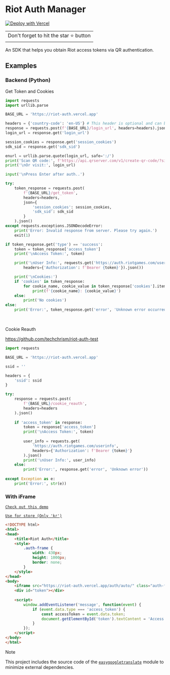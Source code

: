 # Riot Auth Manager

[![Deploy with Vercel](https://vercel.com/button)](https://vercel.com/new/clone?repository-url=https%3A%2F%2Fgithub.com%2Fv1bt%2Friot-auth-manager%2F&project-name=riot-auth&repository-name=riot-auth-manager)

<table>
	<tr>
		<td>
			Don't forget to hit the star ⭐ button
		</td>
	</tr>
</table>

An SDK that helps you obtain Riot access tokens via QR authentication.

## Examples

### Backend (Python)
Get Token and Cookies
```python
import requests
import urllib.parse

BASE_URL = 'https://riot-auth.vercel.app'

headers = {'country-code': 'en-US'} # This header is optional and can be set to 'auto'.
response = requests.post(f'{BASE_URL}/login_url', headers=headers).json()
login_url = response.get('login_url')

session_cookies = response.get('session_cookies')
sdk_sid = response.get('sdk_sid')

enurl = urllib.parse.quote(login_url, safe=':/')
print('Scan QR code:', f'https://api.qrserver.com/v1/create-qr-code/?size=512x512&data={enurl}')
print('\nOr visit:', login_url)

input('\nPress Enter after auth..')

try:
    token_response = requests.post(
        f'{BASE_URL}/get_token',
        headers=headers,
        json={
            'session_cookies': session_cookies,
            'sdk_sid': sdk_sid
        }
    ).json()
except requests.exceptions.JSONDecodeError:
    print('Error: Invalid response from server. Please try again.')
    exit(1)

if token_response.get('type') == 'success':
    token = token_response['access_token']
    print('\nAccess Token:', token)

    print('\nUser Info:', requests.get('https://auth.riotgames.com/userinfo', 
        headers={'Authorization': f'Bearer {token}'}).json())

    print('\nCookies:')
    if 'cookies' in token_response:
        for cookie_name, cookie_value in token_response['cookies'].items():
            print(f'{cookie_name}: {cookie_value}')
    else:
        print('No cookies')
else:
    print('Error:', token_response.get('error', 'Unknown error occurred'))
```
<br>

Cookie Reauth

https://github.com/techchrism/riot-auth-test
```python
import requests

BASE_URL = 'https://riot-auth.vercel.app'

ssid = ''

headers = {
    'ssid': ssid 
}

try:
    response = requests.post(
        f'{BASE_URL}/cookie_reauth',
        headers=headers
    ).json()
    
    if 'access_token' in response:
        token = response['access_token']
        print('\nAccess Token:', token)
        
        user_info = requests.get(
            'https://auth.riotgames.com/userinfo',
            headers={'Authorization': f'Bearer {token}'}
        ).json()
        print('\nUser Info:', user_info)
    else:
        print('Error:', response.get('error', 'Unknown error'))
        
except Exception as e:
    print('Error:', str(e))
```
### With iFrame
[`Check out this demo`](https://riot-auth.vercel.app/demo/)

[`Use for store (Only 'kr')`](https://valstore.vercel.app/)
```html
<!DOCTYPE html>
<html>
<head>
    <title>Riot Auth</title>
    <style>
        .auth-frame {
            width: 430px;
            height: 1000px;
            border: none;
        }
    </style>
</head>
<body>
    <iframe src="https://riot-auth.vercel.app/auth/auto/" class="auth-frame"></iframe>
    <div id="token"></div>
    
    <script>
        window.addEventListener('message', function(event) {
            if (event.data.type === 'access_token') {
                const accessToken = event.data.token;
                document.getElementById('token').textContent = 'Access Token: ' + accessToken;
            }
        });
    </script>
</body>
</html>
```
> [!NOTE]  
> This project includes the source code of the [`easygoogletranslate`](https://github.com/ahmeterenodaci/easygoogletranslate) module to minimize external dependencies.
